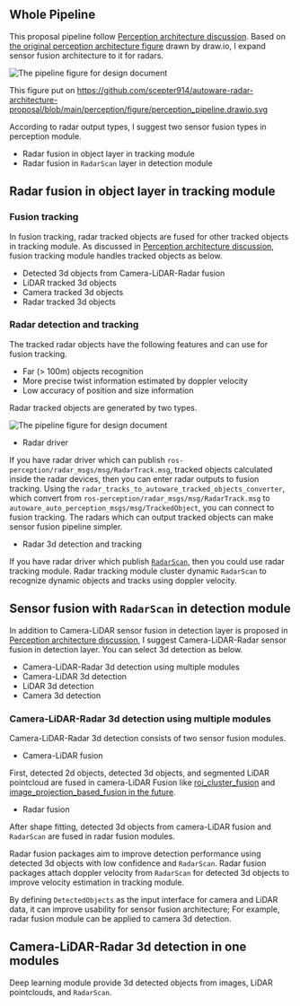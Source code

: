 ## Whole Pipeline

This proposal pipeline follow [Perception architecture discussion](https://github.com/autowarefoundation/autoware/discussions/3).
Based on [the original perception architecture figure](https://github.com/scepter914/autoware-radar-architecture-proposal/blob/main/perception/figure/perception_pipeline_original.drawio.svg) drawn by draw.io, I expand sensor fusion architecture to it for radars.

![The pipeline figure for design document](https://raw.githubusercontent.com/scepter914/autoware-radar-architecture-proposal/main/perception/figure/perception_pipeline.drawio.svg)

This figure put on <https://github.com/scepter914/autoware-radar-architecture-proposal/blob/main/perception/figure/perception_pipeline.drawio.svg>

According to radar output types, I suggest two sensor fusion types in perception module.

- Radar fusion in object layer in tracking module
- Radar fusion in `RadarScan` layer in detection module

## Radar fusion in object layer in tracking module

### Fusion tracking

In fusion tracking, radar tracked objects are fused for other tracked objects in tracking module.
As discussed in [Perception architecture discussion](https://github.com/autowarefoundation/autoware/discussions/3), fusion tracking module handles tracked objects as below.

- Detected 3d objects from Camera-LiDAR-Radar fusion
- LiDAR tracked 3d objects
- Camera tracked 3d objects
- Radar tracked 3d objects

### Radar detection and tracking

The tracked radar objects have the following features and can use for fusion tracking.

- Far (> 100m) objects recognition
- More precise twist information estimated by doppler velocity
- Low accuracy of position and size information

Radar tracked objects are generated by two types.

![The pipeline figure for design document](https://raw.githubusercontent.com/scepter914/autoware-radar-architecture-proposal/main/perception/figure/radar_detection_tracking.drawio.svg)

- Radar driver

If you have radar driver which can publish `ros-perception/radar_msgs/msg/RadarTrack.msg`, tracked objects calculated inside the radar devices, then you can enter radar outputs to fusion tracking.
Using the `radar_tracks_to_autoware_tracked_objects_converter`, which convert from `ros-perception/radar_msgs/msg/RadarTrack.msg` to `autoware_auto_perception_msgs/msg/TrackedObject`, you can connect to fusion tracking.
The radars which can output tracked objects can make sensor fusion pipeline simpler.

- Radar 3d detection and tracking

If you have radar driver which publish [`RadarScan`](https://github.com/ros-perception/radar_msgs/blob/ros2/msg/RadarScan.msg), then you could use  radar tracking module.
Radar tracking module cluster dynamic `RadarScan` to recognize dynamic objects and tracks using doppler velocity.

## Sensor fusion with `RadarScan` in detection module

In addition to Camera-LiDAR sensor fusion in detection layer is proposed in [Perception architecture discussion](https://github.com/autowarefoundation/autoware/discussions/3), I suggest Camera-LiDAR-Radar sensor fusion in detection layer.
You can select 3d detection as below.

- Camera-LiDAR-Radar 3d detection using multiple modules
- Camera-LiDAR 3d detection
- LiDAR 3d detection
- Camera 3d detection

### Camera-LiDAR-Radar 3d detection using multiple modules

Camera-LiDAR-Radar 3d detection consists of two sensor fusion modules.

- Camera-LiDAR fusion

First, detected 2d objects, detected 3d objects, and segmented LiDAR pointcloud are fused in camera-LiDAR Fusion like [roi_cluster_fusion](https://github.com/autowarefoundation/autoware.universe/tree/main/perception/roi_cluster_fusion) and [image_projection_based_fusion in the future](https://github.com/autowarefoundation/autoware.universe/pull/548).

- Radar fusion

After shape fitting, detected 3d objects from camera-LiDAR fusion and  `RadarScan` are fused in radar fusion modules.

Radar fusion packages aim to improve detection performance using detected 3d objects with low confidence and `RadarScan`.
Radar fusion packages attach doppler velocity from `RadarScan` for detected 3d objects to improve velocity estimation in tracking module.

By defining `DetectedObjects` as the input interface for camera and LiDAR data, it can improve usability for sensor fusion architecture; For example, radar fusion module can be applied to camera 3d detection.

## Camera-LiDAR-Radar 3d detection in one modules

Deep learning module provide 3d detected objects from images, LiDAR pointclouds, and `RadarScan`.

